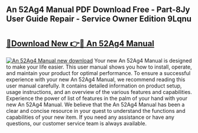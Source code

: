 ## An 52Ag4 Manual PDF Download Free - Part-8Jy User Guide Repair - Service Owner Edition 9Lqnu

# <h2><a href="http://bc14461.oget.top/?id=An+52Ag4+Manual">🔗Download New 👉🔴 An 52Ag4 Manual</a></h2>

[![An 52Ag4 Manual new download](https://i.imgur.com/5g1atiW.png)](http://bc14461.oget.top/?id=An+52Ag4+Manual)
Your new An 52Ag4 Manual is designed to make your life easier. This user manual shows you how to install, operate, and maintain your product for optimal performance. To ensure a successful experience with your new An 52Ag4 Manual, we recommend reading this user manual carefully. It contains detailed information on product setup, usage instructions, and an overview of the various features and capabilities. Experience the power of list of features in the palm of your hand with your new An 52Ag4 Manual. We believe that the An 52Ag4 Manual has been a clear and concise resource in your quest to understand the functions and capabilities of your new item. If you need any assistance or have any questions, our customer service team is always available.

